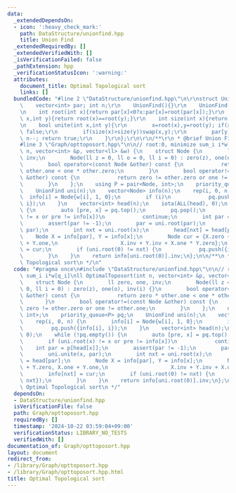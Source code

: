 ```yaml
---
data:
  _extendedDependsOn:
  - icon: ':heavy_check_mark:'
    path: DataStructure/unionfind.hpp
    title: Union Find
  _extendedRequiredBy: []
  _extendedVerifiedWith: []
  _isVerificationFailed: false
  _pathExtension: hpp
  _verificationStatusIcon: ':warning:'
  attributes:
    document_title: Optimal Topological sort
    links: []
  bundledCode: "#line 2 \"DataStructure/unionfind.hpp\"\n\r\nstruct UnionFind{\r\n\
    \    vector<int> par; int n;\r\n    UnionFind(){}\r\n    UnionFind(int _n):par(_n,-1),n(_n){}\r\
    \n    int root(int x){return par[x]<0?x:par[x]=root(par[x]);}\r\n    bool same(int\
    \ x,int y){return root(x)==root(y);}\r\n    int size(int x){return -par[root(x)];}\r\
    \n    bool unite(int x,int y){\r\n        x=root(x),y=root(y); if(x==y)return\
    \ false;\r\n        if(size(x)>size(y))swap(x,y);\r\n        par[y]+=par[x]; par[x]=y;\
    \ n--; return true;\r\n    }\r\n};\r\n\r\n/**\r\n * @brief Union Find\r\n */\n\
    #line 3 \"Graph/opttoposort.hpp\"\n\n// root:0, minimize sum_i i*w[q_i]\nll OptimalToposort(int\
    \ n, vector<int> &p, vector<ll> &w) {\n    struct Node {\n        ll zero, one,\
    \ inv;\n        Node(ll z = 0, ll o = 0, ll i = 0) : zero(z), one(o), inv(i) {}\n\
    \        bool operator<(const Node &other) const {\n            return zero *\
    \ other.one < one * other.zero;\n        }\n        bool operator!=(const Node\
    \ &other) const {\n            return zero != other.zero or one != other.one;\n\
    \        }\n    };\n    using P = pair<Node, int>;\n    priority_queue<P> pq;\n\
    \    UnionFind uni(n);\n    vector<Node> info(n);\n    rep(i, 0, n) {\n      \
    \  info[i] = Node{w[i], 1, 0};\n        if (i)\n            pq.push({info[i],\
    \ i});\n    }\n    vector<int> head(n);\n    iota(ALL(head), 0);\n    while (!pq.empty())\
    \ {\n        auto [pre, x] = pq.top();\n        pq.pop();\n        if (uni.root(x)\
    \ != x or pre != info[x])\n            continue;\n        int par = p[head[x]];\n\
    \        assert(par != -1);\n        par = uni.root(par);\n        uni.unite(x,\
    \ par);\n        int nxt = uni.root(x);\n        head[nxt] = head[par];\n    \
    \    Node X = info[par], Y = info[x];\n        Node cur = {X.zero + Y.zero, X.one\
    \ + Y.one,\n                    X.inv + Y.inv + X.one * Y.zero};\n        info[nxt]\
    \ = cur;\n        if (uni.root(0) != nxt) {\n            pq.push({info[nxt], nxt});\n\
    \        }\n    }\n    return info[uni.root(0)].inv;\n};\n\n/**\n * @brief Optimal\
    \ Topological sort\n */\n"
  code: "#pragma once\n#include \"DataStructure/unionfind.hpp\"\n\n// root:0, minimize\
    \ sum_i i*w[q_i]\nll OptimalToposort(int n, vector<int> &p, vector<ll> &w) {\n\
    \    struct Node {\n        ll zero, one, inv;\n        Node(ll z = 0, ll o =\
    \ 0, ll i = 0) : zero(z), one(o), inv(i) {}\n        bool operator<(const Node\
    \ &other) const {\n            return zero * other.one < one * other.zero;\n \
    \       }\n        bool operator!=(const Node &other) const {\n            return\
    \ zero != other.zero or one != other.one;\n        }\n    };\n    using P = pair<Node,\
    \ int>;\n    priority_queue<P> pq;\n    UnionFind uni(n);\n    vector<Node> info(n);\n\
    \    rep(i, 0, n) {\n        info[i] = Node{w[i], 1, 0};\n        if (i)\n   \
    \         pq.push({info[i], i});\n    }\n    vector<int> head(n);\n    iota(ALL(head),\
    \ 0);\n    while (!pq.empty()) {\n        auto [pre, x] = pq.top();\n        pq.pop();\n\
    \        if (uni.root(x) != x or pre != info[x])\n            continue;\n    \
    \    int par = p[head[x]];\n        assert(par != -1);\n        par = uni.root(par);\n\
    \        uni.unite(x, par);\n        int nxt = uni.root(x);\n        head[nxt]\
    \ = head[par];\n        Node X = info[par], Y = info[x];\n        Node cur = {X.zero\
    \ + Y.zero, X.one + Y.one,\n                    X.inv + Y.inv + X.one * Y.zero};\n\
    \        info[nxt] = cur;\n        if (uni.root(0) != nxt) {\n            pq.push({info[nxt],\
    \ nxt});\n        }\n    }\n    return info[uni.root(0)].inv;\n};\n\n/**\n * @brief\
    \ Optimal Topological sort\n */"
  dependsOn:
  - DataStructure/unionfind.hpp
  isVerificationFile: false
  path: Graph/opttoposort.hpp
  requiredBy: []
  timestamp: '2024-10-22 03:59:04+09:00'
  verificationStatus: LIBRARY_NO_TESTS
  verifiedWith: []
documentation_of: Graph/opttoposort.hpp
layout: document
redirect_from:
- /library/Graph/opttoposort.hpp
- /library/Graph/opttoposort.hpp.html
title: Optimal Topological sort
---
```

